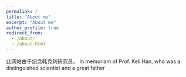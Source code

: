 ```yaml
---
permalink: /
title: "About me"
excerpt: "About me"
author_profile: true
redirect_from: 
  - /about/
  - /about.html
---
```



此网站由于纪念韩克利研究员。
In memoriam of Prof. Keli Han, who was a distinguished scientist and a great father
                                                       
